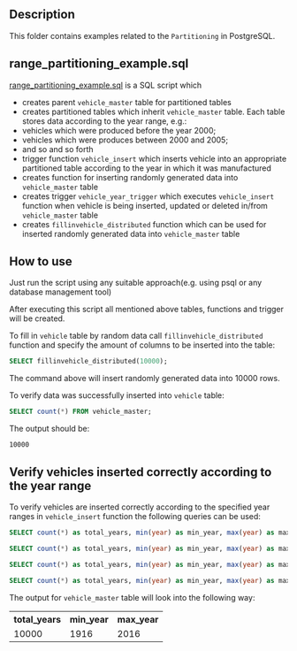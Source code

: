 ## Description
This folder contains examples related to the `Partitioning` in PostgreSQL.

## range_partitioning_example.sql
[range_partitioning_example.sql](range_partitioning_example.sql) is a SQL script which
* creates parent `vehicle_master` table for partitioned tables
* creates partitioned tables which inherit `vehicle_master` table. Each table stores data according to the year range, e.g.:
 * vehicles which were produced before the year 2000;
 * vehicles which were produces between 2000 and 2005;
 * and so and so forth
* trigger function `vehicle_insert` which inserts vehicle into an appropriate partitioned table according to the year in which it was manufactured
* creates function for inserting randomly generated data into `vehicle_master` table
* creates trigger `vehicle_year_trigger` which executes `vehicle_insert` function when vehicle is being inserted, updated or deleted in/from `vehicle_master` table
* creates `fillinvehicle_distributed` function which can be used for inserted randomly generated data into `vehicle_master` table

## How to use
Just run the script using any suitable approach(e.g. using psql or any database management tool)

After executing this script all mentioned above tables, functions and trigger will be created.

To fill in `vehicle` table by random data call `fillinvehicle_distributed` function and specify the amount of columns to be inserted into the table:
```sql
SELECT fillinvehicle_distributed(10000);
```

The command above will insert randomly generated data into 10000 rows.

To verify data was successfully inserted into `vehicle` table:
```sql
SELECT count(*) FROM vehicle_master;
```

The output should be:
```
10000
```

## Verify vehicles inserted correctly according to the year range
To verify vehicles are inserted correctly according to the specified year ranges in `vehicle_insert` function the following queries can be used:
```sql
SELECT count(*) as total_years, min(year) as min_year, max(year) as max_year FROM vehicle_master;

SELECT count(*) as total_years, min(year) as min_year, max(year) as max_year FROM vehicle_before_2000;

SELECT count(*) as total_years, min(year) as min_year, max(year) as max_year  FROM vehicle_2000_2005;

SELECT count(*) as total_years, min(year) as min_year, max(year) as max_year  FROM vehicle_2006_2016;
```

The output for `vehicle_master` table will look into the following way:
<table>
	<th>total_years</th>
	<th>min_year</th>
	<th>max_year</th>
	<tr>
		<td>10000</td>
		<td>1916</td>
		<td>2016</td>
	</tr>
</table>